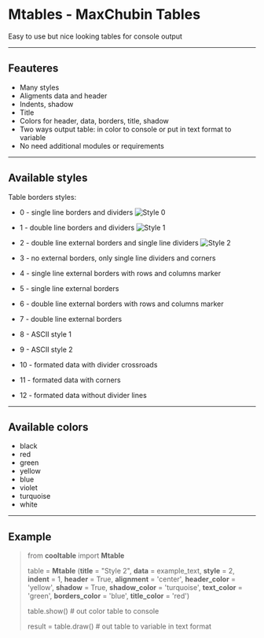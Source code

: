 # Mtables - MaxChubin Tables
Easy to use but nice looking tables for console output
***
## Feauteres
* Many styles
* Aligments data and header
* Indents, shadow
* Title
* Colors for header, data, borders, title, shadow
* Two ways output table: in color to console or put in text format to variable
* No need additional modules or requirements
***
## Available styles
Table borders styles:
* 0 - single line borders and dividers
![Style 0](https://downloader.disk.yandex.ru/preview/6b47e5822fdd0e5b3fc86736ced27cd797605417e7ce235b06ceca0e7831b6c3/6258c9f7/x_oA0dTMjmH56IX70ASA50bbS7CVpSlsvM68oOHGeTwacflTHXXCvmXUXqC0OFUMydY9KXkIffejv96FS2augA%3D%3D?uid=0&filename=style0.png&disposition=inline&hash=&limit=0&content_type=image%2Fpng&owner_uid=0&tknv=v2&size=2048x2048)

*	1 - double line borders and dividers
![Style 1](https://downloader.disk.yandex.ru/preview/1f5dd76eb5493101e9a07eba1b6e070b90ea2bcd36ad8ea516e98fca12f19a80/6258cab3/JguKCIdA6zcgLSSnwaYd-8W834B85QsatYOO_fNUlqkYV0MBvBxb_IJNryRTzxhq6MS_6WLawABryOG19wsPQQ%3D%3D?uid=0&filename=style1.png&disposition=inline&hash=&limit=0&content_type=image%2Fpng&owner_uid=0&tknv=v2&size=2048x2048)

*	2 - double line external borders and single line dividers
![Style 2](https://downloader.disk.yandex.ru/preview/27d8f338532e39d94ef5aaeee7680378e649341c23ed2dec454b8b703587a1dc/6258c8eb/cydfbRPIy_LKdRee_9pwChbiJVj3ia7qeNrvgg3bIb-fNsDZQ3xrW2PQBhS-jzpHmaaDGiem4d3MTja1z-mHXw%3D%3D?uid=0&filename=style2.png&disposition=inline&hash=&limit=0&content_type=image%2Fpng&owner_uid=0&tknv=v2&size=2048x2048)

*	3 - no external borders, only single line dividers and corners
*	4 - single line external borders with rows and columns marker
*	5 - single line external borders
*	6 - double line external borders with rows and columns marker
*	7 - double line external borders
*	8 - ASCII style 1
*	9 - ASCII style 2
*	10 - formated data with divider crossroads 
*	11 - formated data with corners
*	12 - formated data without divider lines
***
## Available colors
* black
* red
* green
* yellow
* blue
* violet
* turquoise
* white
***
## Example
>from **cooltable** import **Mtable**
>
>table = **Mtable** (__title__ = "Style 2", __data__ = example_text, __style__ = 2, __indent__ = 1, __header__ = True, __alignment__ = 'center', __header_color__ = 'yellow', __shadow__ = True, __shadow_color__ = 'turquoise', __text_color__ = 'green', __borders_color__ = 'blue', __title_color__ = 'red')
>
>table.show()    # out color table to console
>
>result = table.draw()  # out table to variable in text format
